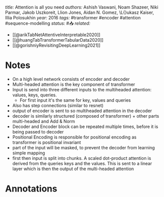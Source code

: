 *title:* Attention is all you need
*authors:* Ashish Vaswani, Noam Shazeer, Niki Parmar, Jakob Uszkoreit, Llion Jones, Aidan N. Gomez, \L{}ukasz Kaiser, Illia Polosukhin
*year:* 2016
*tags:* #transformer #encoder #attention #sequence-modelling
*status:* #📥
*related:*
- [[@arikTabNetAttentiveInterpretable2020]]
- [[@huangTabTransformerTabularData2020]]
- [[@gorishniyRevisitingDeepLearning2021]]
# Notes 
- On a high level network consists of encoder and decoder
- Multi-headed attention is the key component of transformer
- Input is send into three different inputs to the multiheaded attention: values, keys, queries.
    - For first input it's the same for key, values and queries
- Also has step connections (similar to resnet)
- output of encoder is sent to so multiheaded attention  in the decoder
- decoder is similarly structured (composed of transformer) + other parts multi-headed and Add & Norm
- Decoder and Encoder block can be repeated multiple times, before it is being passed to decoder
- Positional Encoding is responsible for positional encoding as transformer is positional invariant
- part of the input will be masked, to prevent the decoder from learning simple mapping
- first then input is split into chunks. A scaled dot-product attention is derived from the queries keys and the values. This is sent to a linear layer which is then the output of the multi-headed attention

# Annotations